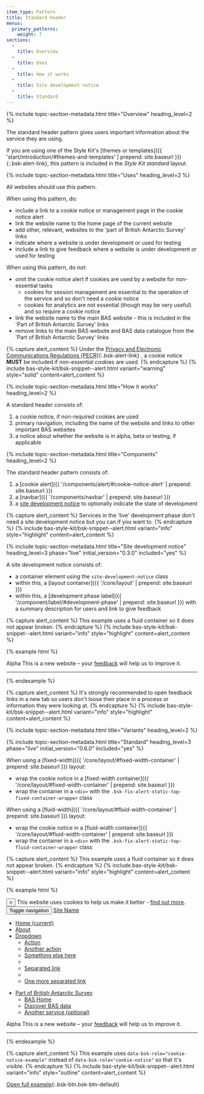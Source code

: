 ```yaml
---
item_type: Pattern
title: Standard header
menus:
  primary_patterns:
    weight: 7
sections:
  -
    title: Overview
  -
    title: Uses
  -
    title: How it works
  -
    title: Site development notice
  -
    title: Standard
---
```


{% include topic-section-metadata.html
  title="Overview"
  heading_level=2
%}

The standard header pattern gives users important information about the service they are using.

If you are using one of the Style Kit's
[themes or templates]({{ 'start/introduction/#themes-and-templates' | prepend: site.baseurl }}){:.bsk-alert-link}, this
pattern is included in the *Style Kit standard* layout.

{% include topic-section-metadata.html
  title="Uses"
  heading_level=2
%}

All websites should use this pattern.

When using this pattern, do:

* include a link to a cookie notice or management page in the cookie notice alert
* link the website name to the home page of the current website
* add other, relevant, websites to the 'part of British Antarctic Survey' links
* indicate where a website is under development or used for testing
* include a link to give feedback where a website is under development or used for testing

When using this pattern, do not:

* omit the cookie notice alert if cookies are used by a website for non-essential tasks
  * cookies for session management are essential to the operation of the service and so don't need a cookie notice
  * cookies for analytics are not essential (though may be very useful) and so require a cookie notice
* link the website name to the main BAS website - this is included in the 'Part of British Antarctic Survey' links
* remove links to the main BAS website and BAS data catalogue from the 'Part of British Antarctic Survey' links

{% capture alert_content %}
Under the
[Privacy and Electronic Communications Regulations (PECR)](https://ico.org.uk/for-organisations/guide-to-pecr/cookies-and-similar-technologies/){:.bsk-alert-link}
, a cookie notice <strong>MUST</strong> be included if non-essential cookies are used.
{% endcapture %}
{% include bas-style-kit/bsk-snippet--alert.html
  variant="warning"
  style="solid"
  content=alert_content
%}

{% include topic-section-metadata.html
  title="How it works"
  heading_level=2
%}

A standard header consists of:

1. a cookie notice, if non-required cookies are used
2. primary navigation, including the name of the website and links to other important BAS websites
3. a notice about whether the website is in alpha, beta or testing, if applicable

{% include topic-section-metadata.html
  title="Components"
  heading_level=2
%}

The standard header pattern consists of:

1. a [cookie alert]({{ '/components/alert/#cookie-notice-alert' | prepend: site.baseurl }})
2. a [navbar]({{ '/components/navbar' | prepend: site.baseurl }})
3. a [site development notice](#site-development-notice) to optionally indicate the state of development

{% capture alert_content %}
Services in the 'live' development phase don't need a site development notice but you can if you want to.
{% endcapture %}
{% include bas-style-kit/bsk-snippet--alert.html
  variant="info"
  style="highlight"
  content=alert_content
%}

{% include topic-section-metadata.html
  title="Site development notice"
  heading_level=3
  phase="live"
  initial_version="0.3.0"
  included="yes"
%}

A site development notice consists of:

* a container element using the `site-development-notice` class
* within this, a [layout container]({{ '/core/layout' | prepend: site.baseurl }})
* within this, a [development phase label]({{ '/component/label/#development-phase' | prepend: site.baseurl }}) with a
  summary description for users and link to give feedback

{% capture alert_content %}
This example uses a fluid container so it does not appear broken.
{% endcapture %}
{% include bas-style-kit/bsk-snippet--alert.html
  variant="info"
  style="highlight"
  content=alert_content
%}

{% example html %}
<div class="site-development-notice">
  <div class="bsk-container-fluid">
    <span class="bsk-label bsk-label-phase-alpha">Alpha</span> This is a new website – your <a href='#' target="_blank">feedback</a>
    will help us to improve it.
    <hr />
  </div>
</div>
{% endexample %}

{% capture alert_content %}
It's strongly recommended to open feedback links in a new tab so users don't loose their place in a process or information they were looking at.
{% endcapture %}
{% include bas-style-kit/bsk-snippet--alert.html
  variant="info"
  style="highlight"
  content=alert_content
%}

{% include topic-section-metadata.html
  title="Variants"
  heading_level=2
%}

{% include topic-section-metadata.html
  title="Standard"
  heading_level=3
  phase="live"
  initial_version="0.6.0"
  included="yes"
%}

When using a [fixed-width]({{ '/core/layout/#fixed-width-container' | prepend: site.baseurl }}) layout:

* wrap the cookie notice in a
[fixed-width container]({{ '/core/layout/#fixed-width-container' | prepend: site.baseurl }})
* wrap the container in a <code>&lt;div&gt;</code> with the `.bsk-fix-alert-static-top-fixed-container-wrapper` class

When using a [fluid-width]({{ '/core/layout/#fluid-width-container' | prepend: site.baseurl }}) layout:

* wrap the cookie notice in a
[fluid-width container]({{ '/core/layout/#fluid-width-container' | prepend: site.baseurl }})
* wrap the container in a <code>&lt;div&gt;</code> with the `.bsk-fix-alert-static-top-fluid-container-wrapper` class

{% capture alert_content %}
This example uses a fluid container so it does not appear broken.
{% endcapture %}
{% include bas-style-kit/bsk-snippet--alert.html
  variant="info"
  style="highlight"
  content=alert_content
%}

{% example html %}
<div class="bsk-fix-alert-static-top-fixed-container-wrapper">
  <div class="bsk-container-fluid">
    <div class="bsk-alert bsk-alert-static-top bsk-alert-dismissible bsk-alert-solid bsk-alert-cookie-notice" role="alert" data-bsk-role="cookie-notice-example">
      <button type="button" class="bsk-close" data-dismiss="alert" aria-label="Close">&times;</button>
      This website uses cookies to help us make it better - <a href="#" class="bsk-alert-link">find out more</a>.
    </div>
  </div>
</div>

<nav class="bsk-navbar">
  <div class="bsk-container-fluid">
    <!-- Site name and toggle get grouped for better mobile display -->
    <div class="bsk-navbar-header">
      <button type="button" class="bsk-navbar-toggle bsk-collapsed" data-toggle="collapse" data-target="#bsk-example-navbar-collapse-1" aria-expanded="false">
        <span class="bsk-sr-only">Toggle navigation</span>
        <span class="bsk-icon-bar"></span>
        <span class="bsk-icon-bar"></span>
        <span class="bsk-icon-bar"></span>
      </button>
      <a class="bsk-navbar-brand" href="#">Site Name</a>
    </div>
    <!-- Collect navigation links, forms, and other items for hiding at smaller screen sizes -->
    <div class="bsk-collapse bsk-navbar-collapse" id="bsk-example-navbar-collapse-1">
      <ul class="bsk-nav bsk-navbar-nav">
        <li class="bsk-active"><a href="#">Home <span class="bsk-sr-only">(current)</span></a></li>
        <li><a href="#">About</a></li>
        <li class="bsk-dropdown">
          <a href="#" class="bsk-dropdown-toggle" data-toggle="dropdown" role="button" aria-haspopup="true" aria-expanded="false">
          Dropdown <span class="bsk-caret"></span></a>
          <ul class="bsk-dropdown-menu">
            <li><a href="#">Action</a></li>
            <li><a href="#">Another action</a></li>
            <li><a href="#">Something else here</a></li>
            <li role="separator" class="bsk-divider"></li>
            <li><a href="#">Separated link</a></li>
            <li role="separator" class="bsk-divider"></li>
            <li><a href="#">One more separated link</a></li>
          </ul>
        </li>
      </ul>
      <ul class="bsk-nav bsk-navbar-nav bsk-navbar-right">
        <li class="bsk-dropdown">
          <a href="#" class="bsk-dropdown-toggle" data-toggle="dropdown" role="button" aria-haspopup="true" aria-expanded="false">
          Part of British Antarctic Survey <span class="bsk-caret"></span></a>
          <ul class="bsk-dropdown-menu">
            <li><a href="https://www.bas.ac.uk">BAS Home</a></li>
            <li><a href="https://data.bas.ac.uk">Discover BAS data</a></li>
            <li><a href="#">Another service (optional)</a></li>
          </ul>
        </li>
      </ul>
    </div>
  </div>
</nav>

<div class="site-development-notice">
  <div class="bsk-container-fluid">
    <span class="bsk-label bsk-label-phase-alpha">Alpha</span> This is a new website – your <a href='#'>feedback</a>
    will help us to improve it.
    <hr />
  </div>
</div>
{% endexample %}

{% capture alert_content %}
This example uses `data-bsk-role="cookie-notice-example"` instead of `data-bsk-role="cookie-notice"` so that it's visible.
{% endcapture %}
{% include bas-style-kit/bsk-snippet--alert.html
  variant="info"
  style="outline"
  content=alert_content
%}

[Open full example](https://style-kit-testbed.web.bas.ac.uk/master/p/0017--standard-header-external.html){:.bsk-btn.bsk-btn-default}
